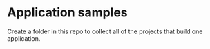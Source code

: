 # Application samples

Create a folder in this repo to collect all of the projects that build one application.




